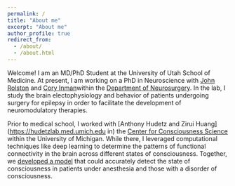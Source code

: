 ```yaml
---
permalink: /
title: "About me"
excerpt: "About me"
author_profile: true
redirect_from:
  - /about/
  - /about.html
---
```


Welcome! I am an MD/PhD Student at the University of Utah School of Medicine. At present,
I am working on a PhD in Neuroscience with [John Rolston](https://www.rolstonlab.com)
and [Cory Inman](http://inman-lab.com/)within the [Department of Neurosurgery](https://medicine.utah.edu/neurosurgery/).
In the lab, I study the brain electophysiology and behavior of patients undergoing surgery for epilepsy in order to
facilitate the development of neuromodulatory therapies.

Prior to medical school, I worked with [Anthony Hudetz and Zirui Huang](https://hudetzlab.med.umich.edu in) the
[Center for Consciousness Science](https://consciousness.med.umich.edu) within the University of Michigan.
While there, I leveraged computational techniques like deep learning to determine the patterns of functional
connectivity in the brain across different states of consciousness. Together, we
[developed a model](https://justin-campbell.github.io/files/Publications/2020-Campbell-Hudetz.pdf)
that could accurately detect the state of consciousness in patients under anesthesia and those with a disorder of
consciousness.
